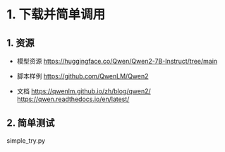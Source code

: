 # 1. 下载并简单调用
## 1. 资源
 - 模型资源
https://huggingface.co/Qwen/Qwen2-7B-Instruct/tree/main

 - 脚本样例
https://github.com/QwenLM/Qwen2

 - 文档
https://qwenlm.github.io/zh/blog/qwen2/
https://qwen.readthedocs.io/en/latest/

## 2. 简单测试
simple_try.py
